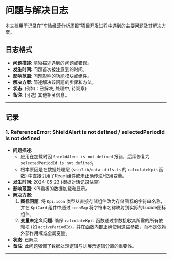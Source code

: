# 问题与解决日志

本文档用于记录在“车险经营分析周报”项目开发过程中遇到的主要问题及其解决方案。

## 日志格式
- **问题描述**: 清晰描述遇到的问题或错误。
- **发生时间**: 问题首次被注意到的时间。
- **影响范围**: 问题影响的功能模块或组件。
- **解决方案**: 简述解决该问题的步骤和方法。
- **状态**: (例如：已解决, 处理中, 待观察)
- **备注**: (可选) 其他相关信息。

---

## 记录

### 1. ReferenceError: ShieldAlert is not defined / selectedPeriodId is not defined
- **问题描述**: 
    - 应用在加载时因 `ShieldAlert is not defined` 报错，后续修复为 `selectedPeriodId is not defined`。
    - 根本原因是在数据处理层 (`src/lib/data-utils.ts` 的 `calculateKpis` 函数) 中直接引用了React组件或未正确传递/使用变量。
- **发生时间**: 2024-05-23 (根据对话记录估算)
- **影响范围**: KPI看板的数据加载和显示。
- **解决方案**: 
    1.  **图标问题**: 将 `Kpi.icon` 类型从直接存储组件改为存储图标的字符串名称，并在 `KpiCard` 组件中通过 `iconMap` 将字符串名称映射到实际的Lucide图标组件。
    2.  **变量未定义问题**: 确保 `calculateKpis` 函数通过参数接收其所需的所有依赖项 (如 `activePeriodId`)，并在函数内部正确使用这些参数，而不是依赖外部作用域或全局变量。
- **状态**: 已解决
- **备注**: 此问题强调了数据处理逻辑与UI展示逻辑分离的重要性。

---
